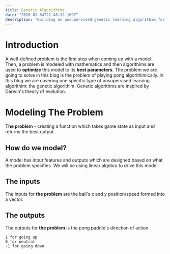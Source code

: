 ```yaml
---
title: Genetic Algorithims
date: "2020-01-04T22:40:32.169Z"
description: "Building an unsupervised genetic learning algorithim for video games in python (pong)."
---
```


# Introduction 

A well-defined problem is the first step when coming up with a model.
Then, a problem is modeled with mathematics and then algorithims are used to **optimize** this model to its **best parameters**. 
The problem we are going to solve in this blog is the problem of playing pong algorithimically. 
In this blog we are covering one specific type of unsupervised learning algorithim: the genetic algorithim.
Genetic algorithms are inspired by Darwin's theory of evolution. 

# Modeling The Problem
**The problem** - creating a function which takes game state as input and returns the best output
## How do we model?
A model has input features and outputs which are designed based on what the problem specifies. We will be using linear algebra to drive this model.

## The inputs
The inputs for **the problem** are the ball's x and y position/speed formed into a vector.

## The outputs
The outputs for **the problem** is the pong paddle's direction of action.
```
1 for going up
0 for neutral
-1 for going down
```

